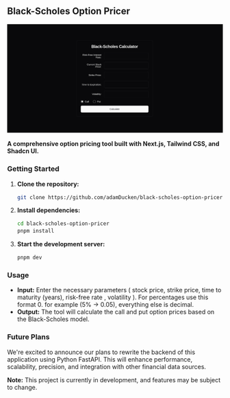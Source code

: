 
## **Black-Scholes Option Pricer**


![BSOP](image.png)


**A comprehensive option pricing tool built with Next.js, Tailwind CSS, and Shadcn UI.**

### Getting Started

1. **Clone the repository:**
   ```bash
   git clone https://github.com/adamDucken/black-scholes-option-pricer.git
   ```

2. **Install dependencies:**
   ```bash
   cd black-scholes-option-pricer
   pnpm install
   ```

3. **Start the development server:**
   ```bash
   pnpm dev
   ```

### Usage

- **Input:** Enter the necessary parameters ( stock price, strike price, time to maturity (years), risk-free rate , volatility ). For percentages use this format 0. for example (5% -> 0.05), everything else is decimal.
- **Output:** The tool will calculate the call and put option prices based on the Black-Scholes model.

### Future Plans

We're excited to announce our plans to rewrite the backend of this application using Python FastAPI. This will enhance performance, scalability, precision, and integration with other financial data sources.

**Note:** This project is currently in development, and features may be subject to change.

